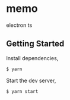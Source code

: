 # memo
electron  ts

## Getting Started

Install dependencies,

```bash
$ yarn
```

Start the dev server,

```bash
$ yarn start
```
